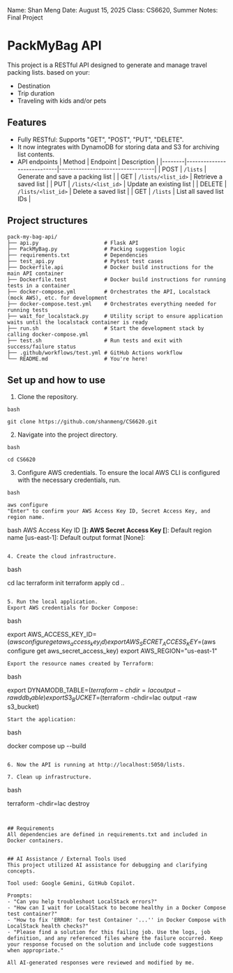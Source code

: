 Name: Shan Meng
Date: August 15, 2025
Class: CS6620, Summer
Notes: Final Project



# PackMyBag API
This project is a RESTful API designed to generate and manage travel packing lists. based on your:
- Destination
- Trip duration
- Traveling with kids and/or pets

## Features
- Fully RESTful: Supports "GET", "POST", "PUT", "DELETE".
- It now integrates with DynamoDB for storing data and S3 for archiving list contents.
- API endpoints
| Method | Endpoint                   | Description                      |
|--------|----------------------------|----------------------------------|
| POST   | `/lists`                   | Generate and save a packing list |
| GET    | `/lists/<list_id>`         | Retrieve a saved list            |
| PUT    | `/lists/<list_id>`         | Update an existing list          |
| DELETE | `/lists/<list_id>`         | Delete a saved list              |
| GET    | `/lists`                   | List all saved list IDs          |

## Project structures
```
pack-my-bag-api/
├── api.py                     # Flask API
├── PackMyBag.py               # Packing suggestion logic
├── requirements.txt           # Dependencies
├── test_api.py                # Pytest test cases
├── Dockerfile.api             # Docker build instructions for the main API container
├── Dockerfile.test            # Docker build instructions for running tests in a container
├── docker-compose.yml         # Orchestrates the API, Localstack (mock AWS), etc. for development
├── docker-compose.test.yml    # Orchestrates everything needed for running tests
├── wait_for_localstack.py     # Utility script to ensure application waits until the localstack container is ready
├── run.sh                     # Start the development stack by calling docker-compose.yml
├── test.sh                    # Run tests and exit with success/failure status
├── .github/workflows/test.yml # GitHub Actions workflow
└── README.md                  # You're here!
```

## Set up and how to use
1. Clone the repository.
```
bash

git clone https://github.com/shanmeng/CS6620.git
```

2. Navigate into the project directory.
```
bash

cd CS6620
```

3. Configure AWS credentials.
To ensure the local AWS CLI is configured with the necessary credentials, run.
```
bash

aws configure
"Enter" to confirm your AWS Access Key ID, Secret Access Key, and region name. 
```
bash
AWS Access Key ID [********************]: 
AWS Secret Access Key [********************]: 
Default region name [us-east-1]: 
Default output format [None]: 
```

4. Create the cloud infrastructure.
```
bash

cd Iac
terraform init
terraform apply
cd ..
```

5. Run the local application.
Export AWS credentials for Docker Compose:
```
bash

export AWS_ACCESS_KEY_ID=$(aws configure get aws_access_key_id)
export AWS_SECRET_ACCESS_KEY=$(aws configure get aws_secret_access_key)
export AWS_REGION="us-east-1"
```
Export the resource names created by Terraform:
```
bash

export DYNAMODB_TABLE=$(terraform -chdir=Iac output -raw ddb_table)
export S3_BUCKET=$(terraform -chdir=Iac output -raw s3_bucket)
```
Start the application:
```
bash

docker compose up --build
```

6. Now the API is running at http://localhost:5050/lists.

7. Clean up infrastructure.
```
bash

terraform -chdir=Iac destroy
```


## Requirements
All dependencies are defined in requirements.txt and included in Docker containers.


## AI Assistance / External Tools Used
This project utilized AI assistance for debugging and clarifying concepts.

Tool used: Google Gemini, GitHub Copilot.

Prompts:
- "Can you help troubleshoot LocalStack errors?"
- "How can I wait for LocalStack to become healthy in a Docker Compose test container?"
- "How to fix 'ERROR: for test Container '...'' in Docker Compose with LocalStack health checks?"
- "Please find a solution for this failing job. Use the logs, job definition, and any referenced files where the failure occurred. Keep your response focused on the solution and include code suggestions when appropriate."

All AI-generated responses were reviewed and modified by me.
